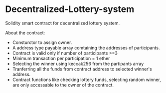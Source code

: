 # Decentralized-Lottery-system
Solidity smart contract for decentralized lottery system. 


About the contract:
- Consturctor to assign owner.
- A address type payable array comtaining the addresses of participants.
- Contract is valid only if number of participants >=3
- Minimum transaction per participation = 1 ether
- Selecting the winner using keccak256 from the partipants array
- Tranferring all the funds from contract address to selected winner's address.
- Contract functions like checking lottery funds, selecting random winner, are only accessable to the owner of the contract.
